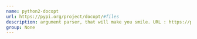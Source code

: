 ```yaml
---
name: python2-docopt
url: https://pypi.org/project/docopt/#files
description: argument parser, that will make you smile. URL : https://pypi.org/project/docopt/#files Groups : None
group: None
---
```

